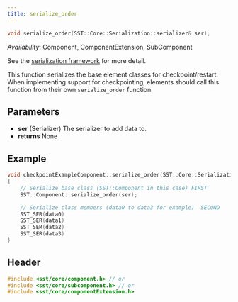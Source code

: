 ```yaml
---
title: serialize_order
---
```

```cpp
void serialize_order(SST::Core::Serialization::serializer& ser);
```
*Availability*: Component, ComponentExtension, SubComponent

See the [serialization framework](../../serialization/overview.md) for more detail.

This function serializes the base element classes for checkpoint/restart. When implementing support for checkpointing, elements should call this function from their own `serialize_order` function.

## Parameters
* **ser** (Serializer) The serializer to add data to.
* **returns** None

## Example

<!--- No source (yet) --->
```cpp
void checkpointExampleComponent::serialize_order(SST::Core::Serialization::serializer& ser)
{
	// Serialize base class (SST::Component in this case) FIRST
	SST::Component::serialize_order(ser);

	// Serialize class members (data0 to data3 for example)  SECOND
	SST_SER(data0)
	SST_SER(data1)
	SST_SER(data2)
	SST_SER(data3)
}
```

## Header
```cpp
#include <sst/core/component.h> // or
#include <sst/core/subcomponent.h> // or
#include <sst/core/componentExtension.h>
```
